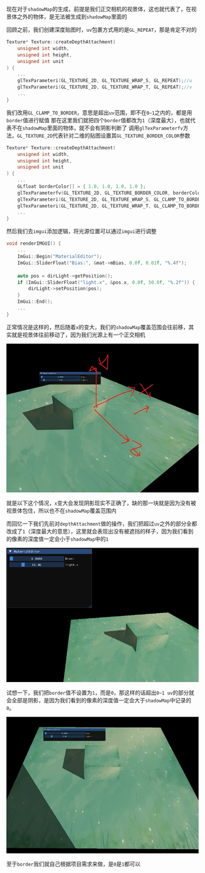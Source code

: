 现在对于`shadowMap`的生成，前提是我们正交相机的视景体，这也就代表了，在视景体之外的物体，是无法被生成到`shadowMap`里面的

回顾之前，我们创建深度贴图时，`uv`包裹方式用的是`GL_REPEAT`，那是肯定不对的
```cpp
Texture* Texture::createDepthAttachment(
	unsigned int width,
	unsigned int height,
	unsigned int unit
) {
	...
	glTexParameteri(GL_TEXTURE_2D, GL_TEXTURE_WRAP_S, GL_REPEAT);//u
	glTexParameteri(GL_TEXTURE_2D, GL_TEXTURE_WRAP_T, GL_REPEAT);//v
	...
}
```
我们改用`GL_CLAMP_TO_BORDER`，意思是超出`uv`范围，即不在`0~1`之内的，都是用`border`值进行赋值
那在这里我们就把四个`border`值都改为`1`（深度最大），也就代表不在`shadowMap`里面的物体，就不会有阴影判断了
调用`glTexParameterfv`方法，`GL_TEXTURE_2D`代表针对二维的贴图设置其`GL_TEXTURE_BORDER_COLOR`参数
```cpp
Texture* Texture::createDepthAttachment(
	unsigned int width,
	unsigned int height,
	unsigned int unit
) {
	...
	GLfloat borderColor[] = { 1.0, 1.0, 1.0, 1.0 };
	glTexParameterfv(GL_TEXTURE_2D, GL_TEXTURE_BORDER_COLOR, borderColor);
	glTexParameteri(GL_TEXTURE_2D, GL_TEXTURE_WRAP_S, GL_CLAMP_TO_BORDER);//u
	glTexParameteri(GL_TEXTURE_2D, GL_TEXTURE_WRAP_T, GL_CLAMP_TO_BORDER);//v
	...
}
```
然后我们去`imgui`添加逻辑，将光源位置可以通过`imgui`进行调整
```cpp
void renderIMGUI() {
	...
	ImGui::Begin("MaterialEditor");
	ImGui::SliderFloat("Bias:", &mat->mBias, 0.0f, 0.01f, "%.4f");

	auto pos = dirLight->getPosition();
	if (ImGui::SliderFloat("light.x", &pos.x, 0.0f, 50.0f, "%.2f")) {
		dirLight->setPosition(pos);
	}
	ImGui::End();
	...
}
```
正常情况是这样的，然后随着`x`的变大，我们的`shadowMap`覆盖范围会往前移，其实就是视景体往前移动了，因为我们光源上有一个正交相机


![输入图片说明](/imgs/2025-02-26/aRTAVDdh0XU5mY7M.png)

就是以下这个情况，`x`变大会发现阴影现实不正确了，缺的那一块就是因为没有被视景体包住，所以也不在`shadowMap`覆盖范围内

而回忆一下我们先前对`depthAttachment`做的操作，我们把超过`uv`之外的部分全都改成了`1`（深度最大的意思），这里就会表现出没有被遮挡的样子，因为我们看到的像素的深度值一定会小于`shadowMap`中的`1`

![输入图片说明](/imgs/2025-02-26/ZiXVLOaLtPHwkOYJ.png)

试想一下，我们把`border`值不设置为`1`，而是`0`，那这样的话超出`0~1 uv`的部分就会全部是阴影，是因为我们看到的像素的深度值一定会大于`shadowMap`中记录的`0`。

![输入图片说明](/imgs/2025-02-26/UKvfYaZ3MvwkFFxF.png)

至于`border`我们就自己根据项目需求来做，是`0`是`1`都可以
<!--stackedit_data:
eyJoaXN0b3J5IjpbLTMxNDc3MjgxNCwtMjMyODM4MTU5LC0xMj
k5NDM5ODg3LDE4OTMxMjY1MjVdfQ==
-->